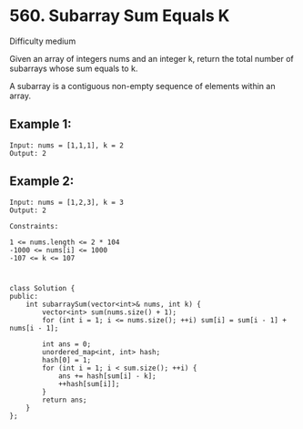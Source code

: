 # 560. Subarray Sum Equals K
Difficulty medium

Given an array of integers nums and an integer k, return the total number of subarrays whose sum equals to k.

A subarray is a contiguous non-empty sequence of elements within an array.


## Example 1:
```
Input: nums = [1,1,1], k = 2
Output: 2
```


## Example 2:
```
Input: nums = [1,2,3], k = 3
Output: 2
```


```
Constraints:

1 <= nums.length <= 2 * 104
-1000 <= nums[i] <= 1000
-107 <= k <= 107
```


#
```
class Solution {
public:
    int subarraySum(vector<int>& nums, int k) {
        vector<int> sum(nums.size() + 1);
        for (int i = 1; i <= nums.size(); ++i) sum[i] = sum[i - 1] + nums[i - 1];

        int ans = 0;
        unordered_map<int, int> hash;
        hash[0] = 1;
        for (int i = 1; i < sum.size(); ++i) {
            ans += hash[sum[i] - k];
            ++hash[sum[i]];
        }
        return ans;
    }
};
```